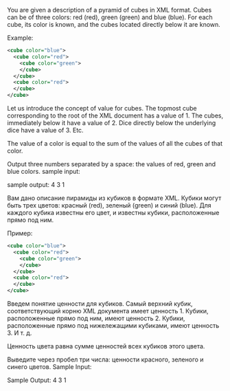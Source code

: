 You are given a description of a pyramid of cubes in XML format.
Cubes can be of three colors: red (red), green (green) and blue (blue).
For each cube, its color is known, and the cubes located directly below it are known.

Example:
```xml
<cube color="blue">
  <cube color="red">
    <cube color="green">
    </cube>
  </cube>
  <cube color="red">
  </cube>
</cube>
```
Let us introduce the concept of value for cubes. The topmost cube corresponding to the root of the XML document has a 
value of 1. The cubes, immediately below it have a value of 2. Dice directly below the underlying dice have a value of 3.
Etc.

The value of a color is equal to the sum of the values of all the cubes of that color.

Output three numbers separated by a space: the values of red, green and blue colors.
sample input:

<cube color="blue"><cube color="red"><cube color="green"></cube></cube><cube color="red"></cube></cube>

sample output:
4 3 1




Вам дано описание пирамиды из кубиков в формате XML.
Кубики могут быть трех цветов: красный (red), зеленый (green) и синий (blue).
Для каждого кубика известны его цвет, и известны кубики, расположенные прямо под ним.

Пример:
```xml
<cube color="blue">
  <cube color="red">
    <cube color="green">
    </cube>
  </cube>
  <cube color="red">
  </cube>
</cube>
```
Введем понятие ценности для кубиков. Самый верхний кубик, соответствующий корню XML документа имеет ценность 1. Кубики, 
расположенные прямо под ним, имеют ценность 2. Кубики, расположенные прямо под нижележащими кубиками, имеют ценность 3. 
И т. д.

Ценность цвета равна сумме ценностей всех кубиков этого цвета.

Выведите через пробел три числа: ценности красного, зеленого и синего цветов.
Sample Input:

<cube color="blue"><cube color="red"><cube color="green"></cube></cube><cube color="red"></cube></cube>

Sample Output:
4 3 1